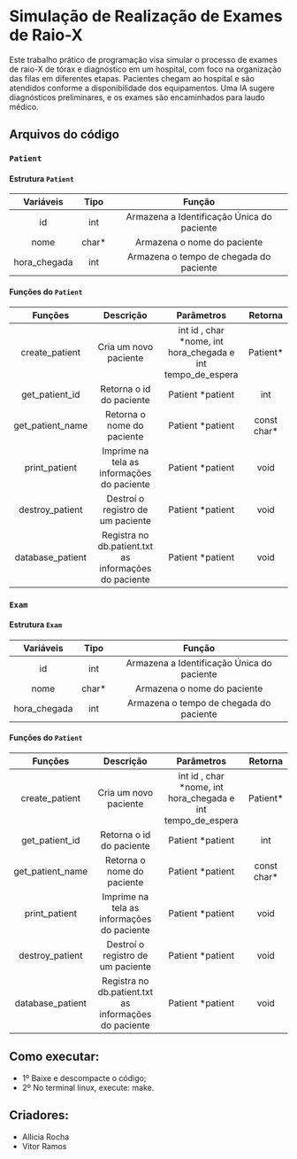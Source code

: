 # Simulação de Realização de Exames de Raio-X
Este trabalho prático de programação visa simular o processo de exames de raio-X de tórax e diagnóstico em um hospital, com foco na organização das filas em diferentes etapas. Pacientes chegam ao hospital e são atendidos conforme a disponibilidade dos equipamentos. Uma IA sugere diagnósticos preliminares, e os exames são encaminhados para laudo médico.

## Arquivos do código
### `Patient`
#### Estrutura `Patient`
| Variáveis | Tipo |Função |
| :---:        |     :---:      | :---: |
| id  | int | Armazena a Identificação Única do paciente   |
| nome   | char* | Armazena o nome do paciente     |
| hora_chegada     | int      | Armazena o tempo de chegada do paciente      |

#### Funções do `Patient` 
| Funções | Descrição | Parâmetros | Retorna |
|:---:|:---:|:---:|:---:|
| create_patient | Cria um novo paciente | int id , char *nome, int hora_chegada e int tempo_de_espera| Patient* |
| get_patient_id | Retorna o id do paciente | Patient *patient | int |
| get_patient_name | Retorna o nome do paciente | Patient *patient | const char*  |
| print_patient | Imprime na tela as informações do paciente | Patient *patient | void |
| destroy_patient | Destroí o registro de um paciente | Patient *patient | void |
| database_patient | Registra no db.patient.txt as informações do paciente | Patient *patient | void |
### `Exam`
#### Estrutura `Exam`
| Variáveis | Tipo |Função |
| :---:        |     :---:      | :---: |
| id  | int | Armazena a Identificação Única do paciente   |
| nome   | char* | Armazena o nome do paciente     |
| hora_chegada     | int      | Armazena o tempo de chegada do paciente      |

#### Funções do `Patient` 
| Funções | Descrição | Parâmetros | Retorna |
|:---:|:---:|:---:|:---:|
| create_patient | Cria um novo paciente | int id , char *nome, int hora_chegada e int tempo_de_espera| Patient* |
| get_patient_id | Retorna o id do paciente | Patient *patient | int |
| get_patient_name | Retorna o nome do paciente | Patient *patient | const char*  |
| print_patient | Imprime na tela as informações do paciente | Patient *patient | void |
| destroy_patient | Destroí o registro de um paciente | Patient *patient | void |
| database_patient | Registra no db.patient.txt as informações do paciente | Patient *patient | void |

## Como executar:
- 1º Baixe e descompacte o código;
- 2º No terminal linux, execute: make.
  
## Criadores:
- Allicia Rocha
- Vitor Ramos
